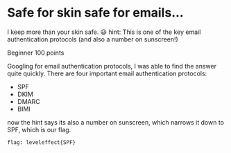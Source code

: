 #  Safe for skin safe for emails...

I keep more than your skin safe. 😃
hint: This is one of the key email authentication protocols (and also a number on sunscreen!)

Beginner 
100 points 

Googling for email authentication protocols, I was able to find the answer quite quickly. There are four important email authentication protocols:
- SPF
- DKIM
- DMARC
- BIMI

now the hint says its also a number on sunscreen, which narrows it down to SPF, which is our flag.

`flag: leveleffect{SPF}`


